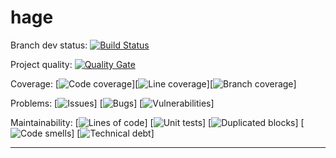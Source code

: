 # hage

Branch dev status: [![Build Status](https://travis-ci.org/ymachkivskiy/hage.svg?branch=dev)](https://travis-ci.org/ymachkivskiy/hage)

Project quality: [![Quality Gate](https://sonarqube.com/api/badges/gate?key=org.hage:hage:dev)](https://sonarqube.com/dashboard/index/org.hage:hage:dev)

Coverage: [![Code coverage](https://sonarqube.com/api/badges/measure?key=org.hage:hage:dev&metric=coverage)][![Line coverage](https://sonarqube.com/api/badges/measure?key=org.hage:hage:dev&metric=line_coverage)][![Branch coverage](https://sonarqube.com/api/badges/measure?key=org.hage:hage:dev&metric=branch_coverage)]

Problems: [![Issues](https://sonarqube.com/api/badges/measure?key=org.hage:hage:dev&metric=violations)] [![Bugs](https://sonarqube.com/api/badges/measure?key=org.hage:hage:dev&metric=bugs)] [![Vulnerabilities](https://sonarqube.com/api/badges/measure?key=org.hage:hage:dev&metric=vulnerabilities)]

Maintainability: [![Lines of code](https://sonarqube.com/api/badges/measure?key=org.hage:hage:dev&metric=ncloc)] [![Unit tests](https://sonarqube.com/api/badges/measure?key=org.hage:hage:dev&metric=tests)] [![Duplicated blocks](https://sonarqube.com/api/badges/measure?key=org.hage:hage:dev&metric=duplicated_blocks)] [![Code smells](https://sonarqube.com/api/badges/measure?key=org.hage:hage:dev&metric=code_smells)] [![Technical debt](https://sonarqube.com/api/badges/measure?key=org.hage:hage:dev&metric=sqale_index)]

-------

